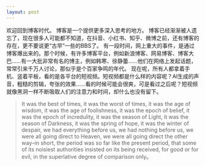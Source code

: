 ```yaml
---
layout: post
---
```


欢迎回到博客时代。
博客是一个提供更多深入思考的地方。
博客已经渐渐被人遗忘了，现在很多人可能都不知道，在抖音、小红书、知乎、微博之前，还有博客的存在，更不要说更“古早”一些的BBS了。
有一段时间，网上重大的事件，是通过博客爆出来的。那个时候，有许多博客平台，例如新浪博客、网易博客、博客大巴……有一大批非常有名的博主，例如韩寒、徐静蕾……他们在网络上发起话题，常常引来千万人讨论，那似乎是个百家争鸣的年代。
现在呢，所有人都拿着手机、竖着平板，看的是各平台的短视频。短视频都是什么样的内容呢？AI生成的声音，粗糙的剪辑，夸张的效果……看的时候可能会很爽，可是看过之后呢？短视频就像黑洞一样不断吸取人们的注意力和时间，却什么也没有留下。
>It was the best of times, it was the worst of times, it was the age of wisdom, it was the age of foolishness, it was the epoch of belief, it was the epoch of incredulity, it was the season of Light, it was the season of Darkness, it was the spring of hope, it was the winter of despair, we had everything before us, we had nothing before us, we were all going direct to Heaven, we were all going direct the other way–in short, the period was so far like the present period, that some of its noisiest authorities insisted on its being received, for good or for evil, in the superlative degree of comparison only。
